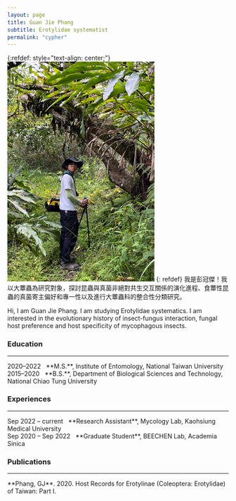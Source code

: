 ```yaml
---
layout: page
title: Guan Jie Phang
subtitle: Erotylidae systematist
permalink: "cypher"
---
```

{:refdef: style="text-align: center;"}
![](assets/img/people/guanjie_500.png)
{: refdef}
我是彭冠傑！我以大蕈蟲為研究對象，探討昆蟲與真菌非絕對共生交互關係的演化進程、食蕈性昆蟲的真菌寄主偏好和專一性以及進行大蕈蟲科的整合性分類研究。<br>

Hi, I am Guan Jie Phang. I am studying Erotylidae systematics. I am interested in the evolutionary history of insect-fungus interaction, fungal host preference and host specificity of mycophagous insects.

### Education
<hr>
2020–2022&nbsp;&nbsp;&nbsp;**M.S.**, Institute of Entomology, National Taiwan University<br>
2015–2020&nbsp;&nbsp;&nbsp;**B.S.**, Department of Biological Sciences and Technology, National Chiao Tung University<br>

### Experiences
<hr>
Sep 2022&nbsp;–&nbsp;current&nbsp;&nbsp;&nbsp;**Research Assistant**, Mycology Lab, Kaohsiung Medical University<br>
Sep 2020&nbsp;–&nbsp;Sep 2022&nbsp;&nbsp;&nbsp;**Graduate Student**, BEECHEN Lab, Academia Sinica<br>

### Publications
<hr>
**Phang, GJ**. 2020. Host Records for Erotylinae (Coleoptera: Erotylidae) of Taiwan: Part I.

